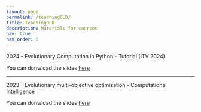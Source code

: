 ```yaml
---
layout: page
permalink: /teachingOLD/
title: TeachingOLD
description: Materials for courses 
nav: true
nav_order: 5
---
```



2024 - Evolutionary Computation in Python - Tutorial (ITV 2024)

You can donwload the slides [here](/assets/pdf/CI_Evocom.pdf)


--------------------------------------------------------------------------------
2023 - Evolutionary multi-objective optimization - Computational Intelligence

You can donwload the slides [here](/assets/pdf/CI_Evocom.pdf)



